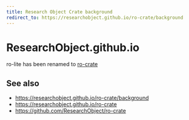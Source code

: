 ```yaml
---
title: Research Object Crate background
redirect_to: https://researchobject.github.io/ro-crate/background
---
```


# ResearchObject.github.io

ro-lite has been renamed to [ro-crate](https://researchobject.github.io/ro-crate/)

## See also

* https://researchobject.github.io/ro-crate/background
* https://researchobject.github.io/ro-crate
* https://github.com/ResearchObject/ro-crate
